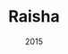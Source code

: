 ---
layout: project
type: project
published: true
image: images/raisha.png
title: Raisha
permalink: projects/raisha
date: 2015
labels:
  - UI/UX
summary: Membuat desain aplikasi ride sharing berbasis mobile dengan kaidah UI/UX.
---